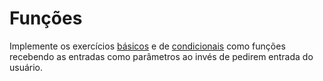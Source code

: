 # Funções

Implemente os exercícios [básicos](basics.html) e de [condicionais](conditionals.html) como funções
recebendo as entradas como parâmetros ao invés de pedirem entrada do usuário.
